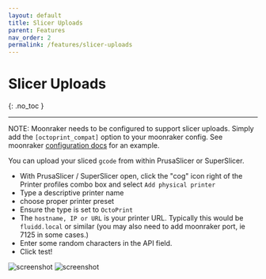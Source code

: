 ```yaml
---
layout: default
title: Slicer Uploads
parent: Features
nav_order: 2
permalink: /features/slicer-uploads
---
```


# Slicer Uploads
{: .no_toc }

---

NOTE: Moonraker needs to be configured to support slicer uploads. Simply add
the `[octoprint_compat]` option to your moonraker config. See moonraker
[configuration docs](/configuration/moonraker_conf) for an example.

You can upload your sliced `gcode` from within PrusaSlicer or SuperSlicer.

- With PrusaSlicer / SuperSlicer open, click the "cog" icon right of the Printer profiles combo box and select `Add physical printer`
- Type a descriptive printer name
- choose proper printer preset
- Ensure the type is set to `OctoPrint`
- The `hostname, IP or URL` is your printer URL. Typically this would be `fluidd.local` or similar (you may also need to add moonraker port, ie 7125 in some cases.)
- Enter some random characters in the API field.
- Click test!

![screenshot](/assets/images/physical-printer.png)
![screenshot](/assets/images/slicer-upload.png)
